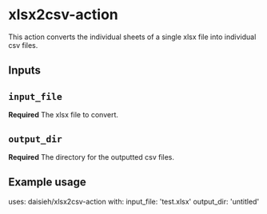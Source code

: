 # xlsx2csv-action

This action converts the individual sheets of a single xlsx file into individual csv files.

## Inputs

## `input_file`

**Required** The xlsx file to convert.

## `output_dir`

**Required** The directory for the outputted csv files.

## Example usage

uses: daisieh/xlsx2csv-action
with:
    input_file: 'test.xlsx'
    output_dir: 'untitled'